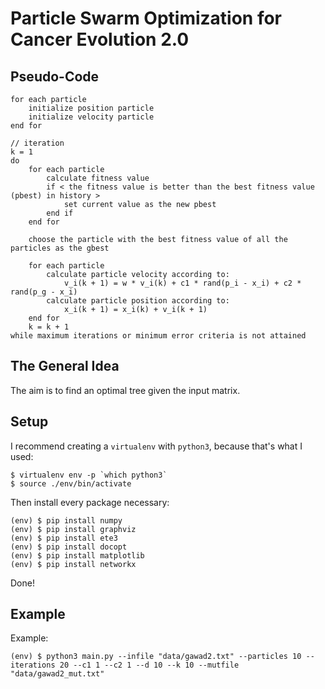 # Particle Swarm Optimization for Cancer Evolution 2.0

## Pseudo-Code

```
for each particle
    initialize position particle
    initialize velocity particle
end for

// iteration
k = 1
do
    for each particle
        calculate fitness value
        if < the fitness value is better than the best fitness value (pbest) in history >
            set current value as the new pbest
        end if
    end for

    choose the particle with the best fitness value of all the particles as the gbest

    for each particle
        calculate particle velocity according to:
            v_i(k + 1) = w * v_i(k) + c1 * rand(p_i - x_i) + c2 * rand(p_g - x_i)
        calculate particle position according to:
            x_i(k + 1) = x_i(k) + v_i(k + 1)
    end for
    k = k + 1
while maximum iterations or minimum error criteria is not attained
```

## The General Idea

The aim is to find an optimal tree given the input matrix.

## Setup

I recommend creating a `virtualenv` with `python3`, because that's what I used:
```shell
$ virtualenv env -p `which python3`
$ source ./env/bin/activate
```


Then install every package necessary:

```shell
(env) $ pip install numpy
(env) $ pip install graphviz
(env) $ pip install ete3
(env) $ pip install docopt
(env) $ pip install matplotlib
(env) $ pip install networkx
```

Done!

## Example

Example:

```shell
(env) $ python3 main.py --infile "data/gawad2.txt" --particles 10 --iterations 20 --c1 1 --c2 1 --d 10 --k 10 --mutfile "data/gawad2_mut.txt"
```
